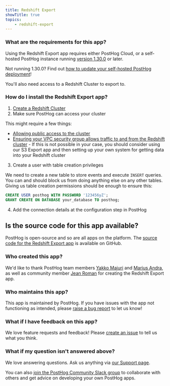 ```yaml
---
title: Redshift Export
showTitle: true
topics:
    - redshift-export
---
```


### What are the requirements for this app?

Using the Redshift Export app requires either PostHog Cloud, or a self-hosted PostHog instance running [version 1.30.0](https://posthog.com/blog/the-posthog-array-1-30-0) or later.

Not running 1.30.0? Find out [how to update your self-hosted PostHog deployment](https://posthog.com/docs/self-host/configure/upgrading-posthog)!

You'll also need access to a Redshift Cluster to export to.

### How do I install the Redshift Export app?

1. [Create a Redshift Cluster](https://docs.aws.amazon.com/redshift/latest/dg/tutorial-loading-data-launch-cluster.html)
2. Make sure PostHog can access your cluster

This might require a few things:

-   [Allowing public access to the cluster](https://aws.amazon.com/premiumsupport/knowledge-center/redshift-cluster-private-public/)
-   [Ensuring your VPC security group allows traffic to and from the Redshift cluster](https://docs.aws.amazon.com/vpc/latest/userguide/VPC_SecurityGroups.html) - If this is not possible in your case, you should consider using our S3 Export app and then setting up your own system for getting data into your Redshift cluster

3. Create a user with table creation privileges

We need to create a new table to store events and execute `INSERT` queries. You can and should block us from doing anything else on any other tables. Giving us table creation permissions should be enough to ensure this:

```sql
CREATE USER posthog WITH PASSWORD '123456yZ';
GRANT CREATE ON DATABASE your_database TO posthog;
```

4. Add the connection details at the configuration step in PostHog

## Is the source code for this app available?

PostHog is open-source and so are all apps on the platform. The [source code for the Redshift Export app](https://github.com/PostHog/redshift-plugin) is available on GitHub.

### Who created this app?

We'd like to thank PostHog team members [Yakko Majuri](https://github.com/yakkomajuri) and [Marius Andra](https://github.com/mariusandra), as well as community member [Jean Roman](https://github.com/romj) for creating the Redshift Export app.

### Who maintains this app?

This app is maintained by PostHog. If you have issues with the app not functioning as intended, please [raise a bug report](https://github.com/PostHog/posthog/issues/new?assignees=&labels=bug&template=bug_report.md) to let us know!

### What if I have feedback on this app?

We love feature requests and feedback! Please [create an issue](https://github.com/PostHog/posthog/issues/new?assignees=&labels=enhancement%2C+feature&template=feature_request.md) to tell us what you think.

### What if my question isn't answered above?

We love answering questions. Ask us anything via [our Support page](/questions).

You can also [join the PostHog Community Slack group](/slack) to collaborate with others and get advice on developing your own PostHog apps.
